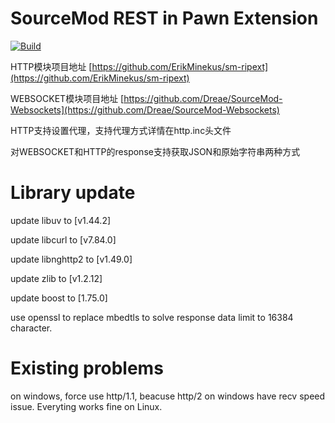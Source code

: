 # SourceMod REST in Pawn Extension
[![Build](https://github.com/eldoradoel/sm-ripext-websocket/actions/workflows/main.yml/badge.svg)](https://github.com/eldoradoel/sm-ripext-websocket/actions/workflows/main.yml)

HTTP模块项目地址 [https://github.com/ErikMinekus/sm-ripext](https://github.com/ErikMinekus/sm-ripext)


WEBSOCKET模块项目地址 [https://github.com/Dreae/SourceMod-Websockets](https://github.com/Dreae/SourceMod-Websockets)

HTTP支持设置代理，支持代理方式详情在http.inc头文件

对WEBSOCKET和HTTP的response支持获取JSON和原始字符串两种方式

# Library update
update libuv to [v1.44.2]

update libcurl to [v7.84.0]

update libnghttp2 to [v1.49.0]

update zlib to [v1.2.12]

update boost to [1.75.0]

use openssl to replace mbedtls to solve response data limit to 16384 character.
# Existing problems

on windows, force use http/1.1, beacuse http/2 on windows have recv speed issue. Everyting works fine on Linux.
